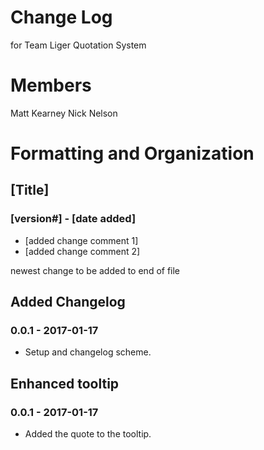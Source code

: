 # Change Log
for Team Liger Quotation System

# Members
Matt Kearney
Nick Nelson

# Formatting and Organization

## [Title]
### [version#] - [date added]
- [added change comment 1]
- [added change comment 2]

newest change to be added to end of file

## Added Changelog 
### 0.0.1 - 2017-01-17
- Setup and changelog scheme.


## Enhanced tooltip
### 0.0.1 - 2017-01-17
- Added the quote to the tooltip.